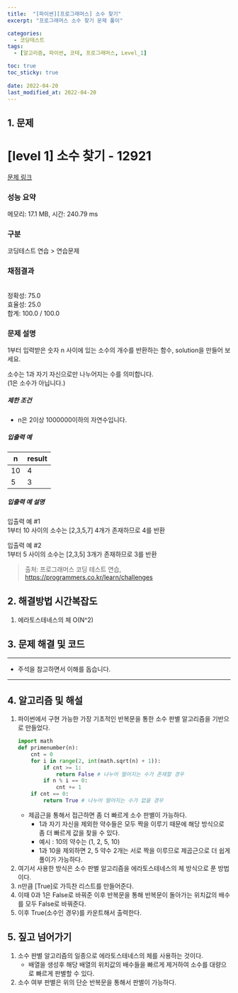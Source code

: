 ```yaml
---
title:  "[파이썬][프로그래머스] 소수 찾기"
excerpt: "프로그래머스 소수 찾기 문제 풀이"

categories:
  - 코딩테스트
tags:
  - [알고리즘, 파이썬, 코테, 프로그래머스, Level_1]

toc: true
toc_sticky: true
 
date: 2022-04-20
last_modified_at: 2022-04-20
---
```



## 1. 문제

# [level 1] 소수 찾기 - 12921 

[문제 링크](https://programmers.co.kr/learn/courses/30/lessons/12921) 

### 성능 요약

메모리: 17.1 MB, 시간: 240.79 ms

### 구분

코딩테스트 연습 > 연습문제

### 채점결과

<br/>정확성: 75.0<br/>효율성: 25.0<br/>합계: 100.0 / 100.0

### 문제 설명

<p>1부터 입력받은 숫자 n 사이에 있는 소수의 개수를 반환하는 함수, solution을 만들어 보세요. </p>

<p>소수는 1과 자기 자신으로만 나누어지는 수를 의미합니다.<br>
(1은 소수가 아닙니다.)</p>

<h5>제한 조건</h5>

<ul>
<li>n은 2이상 1000000이하의 자연수입니다.</li>
</ul>

<h5>입출력 예</h5>
<table class="table">
        <thead><tr>
<th>n</th>
<th>result</th>
</tr>
</thead>
        <tbody><tr>
<td>10</td>
<td>4</td>
</tr>
<tr>
<td>5</td>
<td>3</td>
</tr>
</tbody>
      </table>
<h5>입출력 예 설명</h5>

<p>입출력 예 #1<br>
1부터 10 사이의 소수는 [2,3,5,7] 4개가 존재하므로 4를 반환</p>

<p>입출력 예 #2<br>
1부터 5 사이의 소수는 [2,3,5] 3개가 존재하므로 3를 반환</p>


> 출처: 프로그래머스 코딩 테스트 연습, https://programmers.co.kr/learn/challenges

## 2. 해결방법 시간복잡도

1. 에라토스테네스의 체 O(N^2)

## 3. 문제 해결 및 코드
--- 

<script src="https://gist.github.com/godhin/4b23a50e42f549f9c34621fb198bbd74.js"></script>

- 주석을 참고하면서 이해를 돕습니다.
---

## 4. 알고리즘 및 해설

1. 파이썬에서 구현 가능한 가장 기초적인 반복문을 통한 소수 판별 알고리즘을 기반으로 만들었다.
    ```python
    import math
    def primenumber(n):
        cnt = 0
        for i in range(2, int(math.sqrt(n) + 1)):
            if cnt >= 1:
                return False # 나누어 떨어지는 수가 존재할 경우
            if n % i == 0:
                cnt += 1
        if cnt == 0:
            return True # 나누어 떨어지는 수가 없을 경우
    ```
    - 제곱근을 통해서 접근하면 좀 더 빠르게 소수 판별이 가능하다.
        - 1과 자기 자신을 제외한 약수들은 모두 짝을 이루기 때문에 해당 방식으로 좀 더 빠르게 값을 찾을 수 있다.
        - 예시 : 10의 약수는 (1, 2, 5, 10)
        - 1과 10을 제외하면 2, 5 약수 2개는 서로 짝을 이루므로 제곱근으로 더 쉽게 풀이가 가능하다.
2. 여기서 사용한 방식은 소수 판별 알고리즘을 에라토스테네스의 체 방식으로 푼 방법이다.
3. n만큼 [True]로 가득찬 리스트를 만들어준다.
4. 이때 0과 1은 False로 바꿔준 이후 반복문을 통해 반복문이 돌아가는 위치값의 배수를 모두 False로 바꿔준다.
5. 이후 True(소수인 경우)를 카운트해서 출력한다.

## 5. 짚고 넘어가기

1. 소수 판별 알고리즘의 일종으로 에라토스테네스의 체를 사용하는 것이다.
    - 배열을 생성후 해당 배열의 위치값의 배수들을 빠르게 제거하여 소수를 대량으로 빠르게 판별할 수 있다.
2. 소수 여부 판별은 위의 단순 반복문을 통해서 판별이 가능하다.